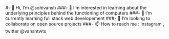#- 👋 Hi, I’m @sohivansh
###- 👀 I’m interested in learning about the underlying principles behind the functioning of computers
###- 🌱 I’m currently learning full stack web developement
###- 💞️ I’m looking to collaborate on open source projects
###- 📫 How to reach me : instagram , twitter @vanshtwts

<!---
sohivansh/sohivansh is a ✨ special ✨ repository because its `README.md` (this file) appears on your GitHub profile.
You can click the Preview link to take a look at your changes.
--->
